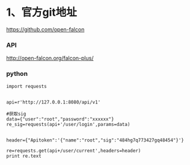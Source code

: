 # 1、官方git地址
https://github.com/open-falcon


### API
http://open-falcon.org/falcon-plus/


### python

    import requests


    api=r'http://127.0.0.1:8080/api/v1'

    #获取sig
    data={"user":"root","password":"xxxxxx"}
    re_sig=requests(api+'/user/login',params=data)


    header={"Apitoken":'{"name":"root","sig":"484hg7q773427gq48454"}'}

    re=requests.get(api+/user/current',headers=header)
    print re.text

